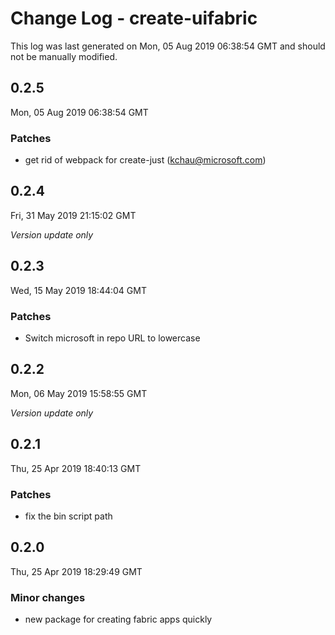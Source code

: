 # Change Log - create-uifabric

This log was last generated on Mon, 05 Aug 2019 06:38:54 GMT and should not be manually modified.

## 0.2.5
Mon, 05 Aug 2019 06:38:54 GMT

### Patches

- get rid of webpack for create-just (kchau@microsoft.com)

## 0.2.4
Fri, 31 May 2019 21:15:02 GMT

*Version update only*

## 0.2.3
Wed, 15 May 2019 18:44:04 GMT

### Patches

- Switch microsoft in repo URL to lowercase

## 0.2.2
Mon, 06 May 2019 15:58:55 GMT

*Version update only*

## 0.2.1
Thu, 25 Apr 2019 18:40:13 GMT

### Patches

- fix the bin script path

## 0.2.0
Thu, 25 Apr 2019 18:29:49 GMT

### Minor changes

- new package for creating fabric apps quickly

